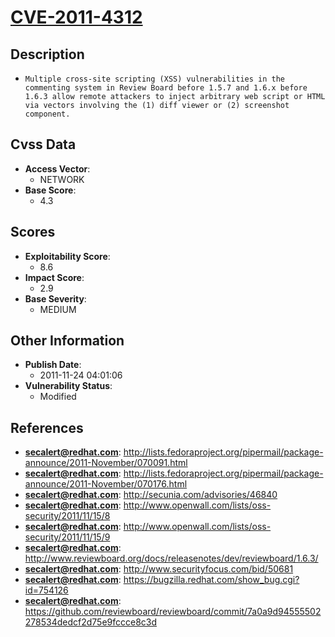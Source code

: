 
# [CVE-2011-4312](http://lists.fedoraproject.org/pipermail/package-announce/2011-November/070091.html)

## Description

- `Multiple cross-site scripting (XSS) vulnerabilities in the commenting system in Review Board before 1.5.7 and 1.6.x before 1.6.3 allow remote attackers to inject arbitrary web script or HTML via vectors involving the (1) diff viewer or (2) screenshot component.`

## Cvss Data

- **Access Vector**:
  - NETWORK
- **Base Score**:
  - 4.3

## Scores

- **Exploitability Score**:
  - 8.6
- **Impact Score**:
  - 2.9
- **Base Severity**:
  - MEDIUM

## Other Information

- **Publish Date**:
  - 2011-11-24 04:01:06
- **Vulnerability Status**:
  - Modified

## References

- **secalert@redhat.com**: http://lists.fedoraproject.org/pipermail/package-announce/2011-November/070091.html
- **secalert@redhat.com**: http://lists.fedoraproject.org/pipermail/package-announce/2011-November/070176.html
- **secalert@redhat.com**: http://secunia.com/advisories/46840
- **secalert@redhat.com**: http://www.openwall.com/lists/oss-security/2011/11/15/8
- **secalert@redhat.com**: http://www.openwall.com/lists/oss-security/2011/11/15/9
- **secalert@redhat.com**: http://www.reviewboard.org/docs/releasenotes/dev/reviewboard/1.6.3/
- **secalert@redhat.com**: http://www.securityfocus.com/bid/50681
- **secalert@redhat.com**: https://bugzilla.redhat.com/show_bug.cgi?id=754126
- **secalert@redhat.com**: https://github.com/reviewboard/reviewboard/commit/7a0a9d94555502278534dedcf2d75e9fccce8c3d
